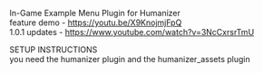 In-Game Example Menu Plugin for Humanizer  
feature demo - https://youtu.be/X9KnojmjFpQ  
1.0.1 updates - https://www.youtube.com/watch?v=3NcCxrsrTmU  
  
SETUP INSTRUCTIONS  
you need the humanizer plugin and the humanizer_assets plugin  
